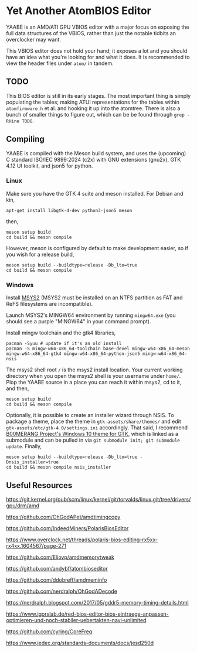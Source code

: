 # Yet Another AtomBIOS Editor

YAABE is an AMD/ATI GPU VBIOS editor with a major focus on exposing the full
data structures of the VBIOS, rather than just the notable tidbits an
overclocker may want.

This VBIOS editor does not hold your hand; it exposes a lot and you should have
an idea what you're looking for and what it does. It is recommended to view the 
header files under `atom/` in tandem.

## TODO

This BIOS editor is still in its early stages. The most important thing is
simply populating the tables; making ATUI representations for the tables within
`atomfirmware.h` et al. and hooking it up into the atomtree. There is also a
bunch of smaller things to figure out, which can be be found through
`grep -RHine TODO`.

## Compiling

YAABE is compiled with the Meson build system, and uses the (upcoming)
C standard ISO/IEC 9899:2024 (c2x) with GNU extensions (gnu2x),
GTK 4.12 UI toolkit, and json5 for python.

### Linux

Make sure you have the GTK 4 suite and meson installed. For Debian and kin,
```shell
apt-get install libgtk-4-dev python3-json5 meson
```

then,

```shell
meson setup build
cd build && meson compile
```

However, meson is configured by default to make development easier, so if you
wish for a release build,

```shell
meson setup build --buildtype=release -Db_lto=true
cd build && meson compile
```

### Windows

Install [MSYS2](https://www.msys2.org) (MSYS2 must be installed on an NTFS
partition as FAT and ReFS filesystems are incompatible).

Launch MSYS2's MINGW64 environment by running `mingw64.exe` (you should see a
purple "MINGW64" in your command prompt).

Install mingw toolchain and the gtk4 libraries,

```shell
pacman -Syuu # update if it's an old install
pacman -S mingw-w64-x86_64-toolchain base-devel mingw-w64-x86_64-meson mingw-w64-x86_64-gtk4 mingw-w64-x86_64-python-json5 mingw-w64-x86_64-nsis
```

The msys2 shell root `/` is the msys2 install location. Your current working
directory when you open the msys2 shell is your username under `home/`. Plop
the YAABE source in a place you can reach it within msys2, cd to it, and then,

```shell
meson setup build
cd build && meson compile
```

Optionally, it is possible to create an installer wizard through NSIS.
To package a theme, place the theme in `gtk-assets/share/themes/` and edit
`gtk-assets/etc/gtk-4.0/settings.ini` accordingly. That said, I recommend
[B00MERANG Project's Windows 10 theme for GTK](https://github.com/B00merang-Project/Windows-10),
which is linked as a submodule and can be pulled in via
`git submodule init; git submodule update`. Finally,

```shell
meson setup build --buildtype=release -Db_lto=true -Dnsis_installer=true
cd build && meson compile nsis_installer
```


## Useful Resources

https://git.kernel.org/pub/scm/linux/kernel/git/torvalds/linux.git/tree/drivers/gpu/drm/amd

https://github.com/OhGodAPet/amdtimingcopy

https://github.com/IndeedMiners/PolarisBiosEditor

https://www.overclock.net/threads/polaris-bios-editing-rx5xx-rx4xx.1604567/page-271

https://github.com/Eliovp/amdmemorytweak

https://github.com/andybf/atombioseditor

https://github.com/ddobreff/amdmeminfo

https://github.com/nerdralph/OhGodADecode

https://nerdralph.blogspot.com/2017/05/gddr5-memory-timing-details.html

https://www.igorslab.de/red-bios-editor-bios-eintraege-anpassen-optimieren-und-noch-stabiler-uebertakten-navi-unlimited

https://github.com/cyring/CoreFreq

https://www.jedec.org/standards-documents/docs/jesd250d
